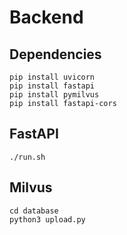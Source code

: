 # Backend

## Dependencies
```
pip install uvicorn
pip install fastapi
pip install pymilvus
pip install fastapi-cors

```
## FastAPI
```
./run.sh
```

## Milvus
```
cd database
python3 upload.py
```